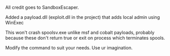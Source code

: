 All credit goes to SandboxEscaper.

Added a payload.dll (exploit.dll in the project) that adds local admin using WinExec

This won't crash spoolsv.exe unlike msf and cobalt payloads, probably because these don't return true or exit on process which terminates spools.

Modify the command to suit your needs. Use ur imagination.
